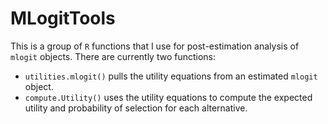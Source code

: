 MLogitTools
===========

This is a group of `R` functions that I use for post-estimation analysis of `mlogit` objects. There are currently two functions:
  - `utilities.mlogit()` pulls the utility equations from an estimated `mlogit` object.
  - `compute.Utility()` uses the utility equations to compute the expected utility and probability of selection for each alternative.
